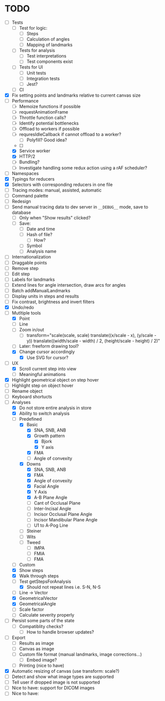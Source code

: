 TODO
=======
* [ ] Tests
  * [ ] Test for logic:
    * [ ] Steps
    * [ ] Calculation of angles
    * [ ] Mapping of landmarks
  * [ ] Tests for analysis
    * [ ] Test interpretations
    * [ ] Test components exist
  * [ ] Tests for UI
    * [ ] Unit tests
    * [ ] Integration tests
    * [ ] Jest?
  * [ ] CI
* [x] Fix setting points and landmarks relative to current canvas size
* [ ] Performance
  * [ ] Memoize functions if possible
  * [ ] requestAnimationFrame
  * [ ] Throttle function calls?
  * [ ] Identify potential bottlenecks
  * [ ] Offload to workers if possible
  * [ ] requresIdleCallback if cannot offload to a worker?
    * [ ] Polyfill? Good idea?
  * [ ] 
  * [x] Service worker
  * [x] HTTP/2
  * [ ] Bundling?
  * [ ] Investigate handling some redux action using a rAF scheduler?
* [ ] Namespaces
* [x] Typings for reducers
* [x] Selectors with corresponding reducers in one file
* [ ] Tracing modes: manual, assisted, automatic
* [ ] Command palette
* [ ] Redesign
* [ ] Send manual tracing data to dev server in `__DEBUG__` mode, save to database
  * [ ] Only when "Show results" clicked?
  * [ ] Save:
    * [ ] Date and time
    * [ ] Hash of file?
      * [ ] How?
    * [ ] Symbol
    * [ ] Analysis name
* [ ] Internationalization
* [ ] Draggable points
* [ ] Remove step
* [ ] Edit step
* [ ] Labels for landmarks
* [ ] Extend lines for angle intersection, draw arcs for angles
* [ ] Batch addManualLandmarks
* [ ] Display units in steps and results
* [ ] Fix contrast, brightness and invert filters
* [x] Undo/redo
* [ ] Mutltiple tools
  * [x] Point
  * [ ] Line
  * [ ] Zoom in/out
    * [ ] transform="scale(scale, scale) translate((x/scale - x), (y/scale - y)) translate((width/scale - width) / 2, (height/scale - height) / 2)"
  * [ ] Later: freeform drawing tool?
  * [x] Change cursor accordingly
    * [x] Use SVG for cursor?
* [ ] UX
  * [x] Scroll current step into view
  * [ ] Meaningful animations
* [x] Highlight geometrical object on step hover
* [ ] Highlight step on object hover
* [ ] Rename object
* [ ] Keyboard shortucts
* [ ] Analyses
  * [x] Do not store entire analysis in store
  * [x] Ability to switch analysis
  * [ ] Predefined
    * [x] Basic
      * [x] SNA, SNB, ANB
      * [x] Growth pattern
        * [x] Bjork
        * [x] Y axis
      * [x] FMA
      * [ ] Angle of convexity
    * [x] Downs
      * [x] SNA, SNB, ANB
      * [x] FMA
      * [x] Angle of convexity
      * [x] Facial Angle
      * [x] Y Axis
      * [x] A-B Plane Angle
      * [ ] Cant of Occlusal Plane
      * [ ] Inter-Incisal Angle
      * [ ] Incisor Occlusal Plane Angle
      * [ ] Incisor Mandibular Plane Angle
      * [ ] U1 to A-Pog Line
    * [ ] Steiner
    * [ ] Wits
    * [ ] Tweed
      * [ ] IMPA
      * [ ] FMIA
      * [ ] FMA
  * [ ] Custom
  * [x] Show steps
  * [x] Walk through steps
  * [ ] Test getStepsForAnalysis
    * [x] Should not repeat lines i.e. S-N, N-S
  * [ ] Line -> Vector
  * [x] GeometricalVector
  * [x] GeometricalAngle
  * [ ] Scale factor
  * [ ] Calculate severity properly
* [ ] Persist some parts of the state
  * [ ] Compatiblity checks?
    * [ ] How to handle browser updates? 
* [ ] Export
  * [ ] Results as image
  * [ ] Canvas as image
  * [ ] Custom file format (manual landmarks, image corrections...)
    * [ ] Embed image?
  * [ ] Printing (nice to have)
* [x] Automatic resizing of canvas (use transform: scale?)
* [ ] Detect and show what image types are supported
* [ ] Tell user if dropped image is not supported
* [ ] Nice to have: support for DICOM images
* [ ] Nice to have: 
